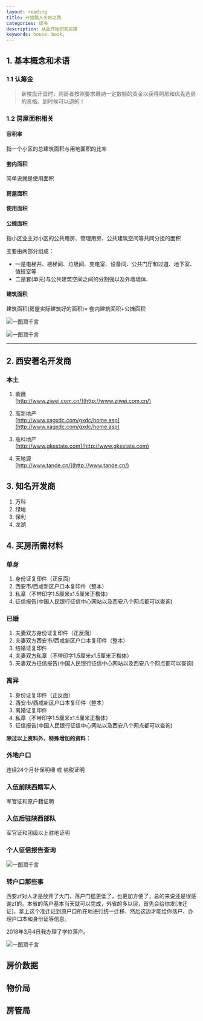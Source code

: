 ```yaml
---
layout: reading
title: 开始踏入买房之路
categories: 读书
description: 从此开始研究买房
keywords: house，book,
---
```


## 1. 基本概念和术语

### 1.1 认筹金

> 新楼盘开盘时，购房者按照要求缴纳一定数额的资金以获得购房和优先选房的资格。到时候可以退的！

### 1.2 房屋面积相关

#### 容积率
指一个小区的总建筑面积与用地面积的比率

#### 套内面积
简单说就是使用面积

#### 房屋面积

#### 使用面积

#### 公摊面积
指小区业主对小区的公共用房、管理用房、公共建筑空间等共同分担的面积

主要由两部分组成：
- 一是电梯井、楼梯间、垃圾间、变电室、设备间、公共门厅和过道、地下室、值班室等
- 二是套(单元)与公共建筑空间之间的分割强以及外墙墙体.

#### 建筑面积
建筑面积(房屋实际建筑好的面积)= 套内建筑面积+公摊面积


![一图顶千言](/res/img/reading/house/house_area.jpg)

![一图顶千言](/res/img/reading/house/house_area2.jpg)

---

## 2. 西安著名开发商

### 本土
1. 紫薇  
[http://www.ziwei.com.cn/](http://www.ziwei.com.cn/)

2. 高新地产   
[http://www.xagxdc.com/gxdc/home.asp](http://www.xagxdc.com/gxdc/home.asp)

3. 高科地产  
[http://www.gkestate.com](http://www.gkestate.com)

4. 天地源   
[http://www.tande.cn/](http://www.tande.cn/)

## 3. 知名开发商

1. 万科
2. 绿地
3. 保利
4. 龙湖


## 4. 买房所需材料
### 单身
1. 身份证复印件（正反面）
2. 西安市/西咸新区户口本复印件（整本）
3. 私章（不带印字1.5厘米x1.5厘米正楷体）
4. 征信报告(中国人民银行征信中心网站以及西安八个网点都可以查询)


### 已婚
1. 夫妻双方身份证复印件（正反面）
2. 夫妻双方西安市/西咸新区户口本复印件（整本）
3. 结婚证复印件
4. 夫妻双方私章（不带印字1.5厘米x1.5厘米正楷体）
5. 夫妻双方征信报告(中国人民银行征信中心网站以及西安八个网点都可以查询)

### 离异
1. 身份证复印件（正反面）
2. 西安市/西咸新区户口本复印件（整本）
3. 离婚证复印件
4. 私章（不带印字1.5厘米x1.5厘米正楷体）
5. 征信报告(中国人民银行征信中心网站以及西安八个网点都可以查询)


**除过以上资料外，特殊增加的资料：**

### 外地户口
连续24个月社保明细 或 纳税证明

### 入伍前陕西籍军人
军官证和原户籍证明

### 入伍后驻陕西部队
军官证和团级以上驻地证明

### 个人征信报告查询

![一图顶千言](/res/img/reading/house/zhengxin.jpg)

### 转户口那些事
西安zf对人才是放开了大门，落户门槛更低了，也更加方便了，总的来说还是很感谢zf的。本省的落户基本当天就可以完成，外省的多以层，首先会给你发[准迁证]，拿上这个准迁证到原户口所在地进行统一迁移，然后这边才能给你落户、办理户口本和身份证等信息。

2018年3月4日我办理了学位落户。

![一图顶千言](/res/img/reading/house/hukou.jpg)


## 房价数据

## 物价局
## 房管局
